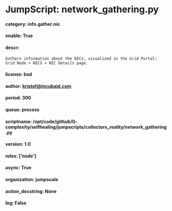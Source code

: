 
# JumpScript: network_gathering.py
        
#### category: info.gather.nic
#### enable: True
#### descr: 
```
Gathers information about the NICs, visualized in the Grid Portal: Grid Node > NICS > NIC Details page.

```
#### license: bsd
#### author: kristof@incubaid.com
#### period: 300
#### queue: process
#### scriptname: /opt/code/github/0-complexity/selfhealing/jumpscripts/collectors_reality/network_gathering.py
#### version: 1.0
#### roles: ['node']
#### async: True
#### organization: jumpscale
#### action_docstring: None
#### log: False